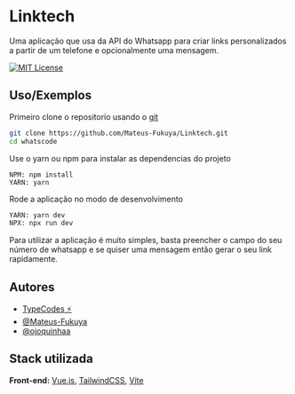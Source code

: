 # Linktech
Uma aplicação que usa da API do Whatsapp para criar links personalizados a partir de um telefone e opcionalmente uma mensagem.

[![MIT License](https://img.shields.io/badge/License-MIT-green.svg)](https://choosealicense.com/licenses/mit/)
## Uso/Exemplos

Primeiro clone o repositorio usando o [git](https://git-scm.com/)
```bash
git clone https://github.com/Mateus-Fukuya/Linktech.git
cd whatscode
```

Use o yarn ou npm para instalar as dependencias do projeto
```bashß
NPM: npm install
YARN: yarn
```

Rode a aplicação no modo de desenvolvimento
```bash
YARN: yarn dev 
NPX: npx run dev
```

Para utilizar a aplicação é muito simples, basta preencher o campo do seu número de whatsapp e se quiser uma mensagem então gerar o seu link rapidamente.


## Autores

- [TypeCodes ⚡](https://typecodes.com.br)
- [@Mateus-Fukuya](https://github.com/Mateus-Fukuya)
- [@ojoquinhaa](https://www.github.com/ojoquinhaa)


## Stack utilizada

**Front-end:** [Vue.js](https://vuejs.org/), [TailwindCSS](https://tailwindcss.com/), [Vite](https://vitejs.dev/)

